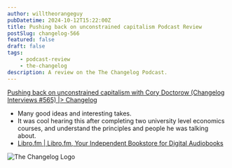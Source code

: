 ```yaml
---
author: willtheorangeguy
pubDatetime: 2024-10-12T15:22:00Z
title: Pushing back on unconstrained capitalism Podcast Review
postSlug: changelog-566
featured: false
draft: false
tags:
    - podcast-review
    - the-changelog
description: A review on the The Changelog Podcast.
---
```


[Pushing back on unconstrained capitalism with Cory Doctorow (Changelog Interviews #565) |> Changelog](https://changelog.com/podcast/565)

- Many good ideas and interesting takes.
- It was cool hearing this after completing two university level economics courses, and understand the principles and people he was talking about.
- [Libro.fm | Libro.fm, Your Independent Bookstore for Digital Audiobooks](https://libro.fm/)

![The Changelog Logo](https://is1-ssl.mzstatic.com/image/thumb/Podcasts123/v4/b5/b1/43/b5b14333-7cbe-123d-c444-0204e5d08102/mza_311421542997449775.png/300x300bb.webp)
